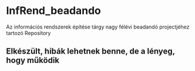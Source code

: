 # InfRend_beadando
 Az információs rendszerek építése tárgy nagy félévi beadandó projectjéhez tartozó Repository

## Elkészült, hibák lehetnek benne, de a lényeg, hogy működik
